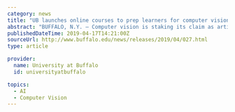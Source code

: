 ```yaml
---
category: news
title: "UB launches online courses to prep learners for computer vision field"
abstract: "BUFFALO, N.Y. – Computer vision is staking its claim as artificial intelligence’s hottest research field. A new set of online courses from the University at Buffalo examines how this technology is enabling computers to visually process the world."
publishedDateTime: 2019-04-17T14:21:00Z
sourceUrl: http://www.buffalo.edu/news/releases/2019/04/027.html
type: article

provider:
  name: University at Buffalo
  id: universityatbuffalo

topics:
  - AI
  - Computer Vision
---
```

